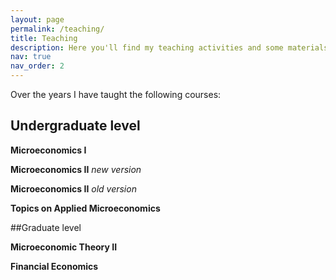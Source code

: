 ```yaml
---
layout: page
permalink: /teaching/
title: Teaching
description: Here you'll find my teaching activities and some materials related to them.
nav: true
nav_order: 2
---
```


Over the years I have taught the following courses:

## Undergraduate level

**Microeconomics I**

**Microeconomics II** _new version_

**Microeconomics II** _old version_

**Topics on Applied Microeconomics**



##Graduate level

**Microeconomic Theory II**

**Financial Economics**
